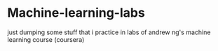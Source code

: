 # Machine-learning-labs

just dumping some stuff that i practice in  labs of andrew ng's machine learning course (coursera)

